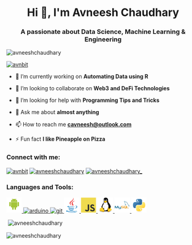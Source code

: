 <h1 align="center">Hi 👋, I'm Avneesh Chaudhary</h1>
<h3 align="center">A passionate about Data Science, Machine Learning & Engineering</h3>

<p align="left"> <img src="https://komarev.com/ghpvc/?username=avneeshchaudhary&label=Profile%20views&color=0e75b6&style=flat" alt="avneeshchaudhary" /> </p>

<p align="left"> <a href="https://twitter.com/avnbit" target="blank"><img src="https://img.shields.io/twitter/follow/avnbit?logo=twitter&style=for-the-badge" alt="avnbit" /></a> </p>

- 🔭 I’m currently working on **Automating Data using R**

- 👯 I’m looking to collaborate on **Web3 and DeFi Technologies**

- 🤝 I’m looking for help with **Programming Tips and Tricks**

- 💬 Ask me about **almost anything**

- 📫 How to reach me **cavneesh@outlook.com**

- ⚡ Fun fact **I like Pineapple on Pizza**

<h3 align="left">Connect with me:</h3>
<p align="left">
<a href="https://twitter.com/avnbit" target="blank"><img align="center" src="https://raw.githubusercontent.com/rahuldkjain/github-profile-readme-generator/master/src/images/icons/Social/twitter.svg" alt="avnbit" height="30" width="40" /></a>
<a href="https://linkedin.com/in/avneeshchaudhary" target="blank"><img align="center" src="https://raw.githubusercontent.com/rahuldkjain/github-profile-readme-generator/master/src/images/icons/Social/linked-in-alt.svg" alt="avneeshchaudhary" height="30" width="40" /></a>
<a href="https://instagram.com/avneeshchaudhary_" target="blank"><img align="center" src="https://raw.githubusercontent.com/rahuldkjain/github-profile-readme-generator/master/src/images/icons/Social/instagram.svg" alt="avneeshchaudhary_" height="30" width="40" /></a>
</p>

<h3 align="left">Languages and Tools:</h3>
<p align="left"> <a href="https://developer.android.com" target="_blank" rel="noreferrer"> <img src="https://raw.githubusercontent.com/devicons/devicon/master/icons/android/android-original-wordmark.svg" alt="android" width="40" height="40"/> </a> <a href="https://www.arduino.cc/" target="_blank" rel="noreferrer"> <img src="https://cdn.worldvectorlogo.com/logos/arduino-1.svg" alt="arduino" width="40" height="40"/> </a> <a href="https://git-scm.com/" target="_blank" rel="noreferrer"> <img src="https://www.vectorlogo.zone/logos/git-scm/git-scm-icon.svg" alt="git" width="40" height="40"/> </a> <a href="https://www.java.com" target="_blank" rel="noreferrer"> <img src="https://raw.githubusercontent.com/devicons/devicon/master/icons/java/java-original.svg" alt="java" width="40" height="40"/> </a> <a href="https://developer.mozilla.org/en-US/docs/Web/JavaScript" target="_blank" rel="noreferrer"> <img src="https://raw.githubusercontent.com/devicons/devicon/master/icons/javascript/javascript-original.svg" alt="javascript" width="40" height="40"/> </a> <a href="https://www.linux.org/" target="_blank" rel="noreferrer"> <img src="https://raw.githubusercontent.com/devicons/devicon/master/icons/linux/linux-original.svg" alt="linux" width="40" height="40"/> </a> <a href="https://www.mysql.com/" target="_blank" rel="noreferrer"> <img src="https://raw.githubusercontent.com/devicons/devicon/master/icons/mysql/mysql-original-wordmark.svg" alt="mysql" width="40" height="40"/> </a> <a href="https://www.python.org" target="_blank" rel="noreferrer"> <img src="https://raw.githubusercontent.com/devicons/devicon/master/icons/python/python-original.svg" alt="python" width="40" height="40"/> </a> </p>

<p>&nbsp;<img align="center" src="https://github-readme-stats.vercel.app/api?username=avneeshchaudhary&show_icons=true&locale=en" alt="avneeshchaudhary" /></p>

<p><img align="center" src="https://github-readme-streak-stats.herokuapp.com/?user=avneeshchaudhary&" alt="avneeshchaudhary" /></p>

